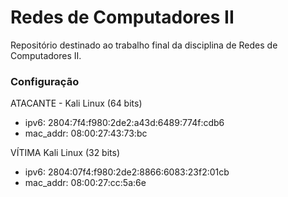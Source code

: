 # Redes de Computadores II

Repositório destinado ao trabalho final da disciplina de Redes de Computadores II.

### Configuração

ATACANTE - Kali Linux (64 bits) 
- ipv6: 2804:7f4:f980:2de2:a43d:6489:774f:cdb6
- mac_addr: 08:00:27:43:73:bc


VÍTIMA
Kali Linux (32 bits)
- ipv6: 2804:07f4:f980:2de2:8866:6083:23f2:01cb
- mac_addr: 08:00:27:cc:5a:6e